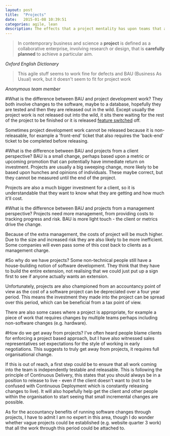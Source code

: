```yaml
---
layout: post
title:  "Projects"
date:   2015-01-08 10:39:51
categories: agile, lean
description: The effects that a project mentality has upon teams that are trying to be agile in developing software.
---
```


> In contemporary business and science a **project** is defined as a collaborative enterprise, involving research or design, that is **carefully planned** to achieve a particular aim.

*Oxford English Dictionary*

> This agile stuff seems to work fine for defects and BAU (Business As Usual) work, but it doesn't seem to fit for project work

*Anonymous team member*  



#What is the difference between BAU and project development work?
They both involve changes to the software, maybe to a database, hopefully they are tested and then they are released out in the wild.  Except usually the project work is not released out into the wild, it sits there waiting for the rest of the project to be finished or it is released [feature switched](http://en.wikipedia.org/wiki/Feature_toggle) off.

Sometimes project development work cannot be released because it is non-releasable, for example a 'front-end' ticket that also requires the 'back-end' ticket to be completed before releasing.

#What is the difference between BAU and projects from a client perspective?
BAU is a small change, perhaps based upon a metric or upcoming promotion that can potentially have immediate return on investment.
Projects are usually a big sweeping change, more likely to be based upon hunches and opinions of individuals.  These maybe correct, but they cannot be measured until the end of the project. 

Projects are also a much bigger investment for a client, so it is understandable that they want to know what they are getting and how much it'll cost.

#What is the difference between BAU and projects from a management perspective?
Projects need more management, from providing costs to tracking progress and risk.  BAU is more light touch - the client or metrics drive the change.  

Because of the extra management, the costs of project will be much higher.  Due to the size and increased risk they are also likely to be more inefficient.  Some companies will even pass some of this cost back to clients as a management charge. 

#So why do we have projects?
Some non-technical people still have a house-building notion of software development.  They think that they have to build the entire extension, not realising that we could just put up a sign first to see if anyone actually wants an extension.

Unfortunately, projects are also championed from an accountancy point of view as the cost of a software project can be depreciated over a four year period.  This means the investment they made into the project can be spread over this period, which can be beneficial from a tax point of view.

There are also some cases where a project is appropriate, for example a piece of work that requires changes by multiple teams perhaps including non-software changes (e.g. hardware).

#How do we get away from projects?
I've often heard people blame clients for enforcing a project based approach, but I have also witnessed sales representatives set expectations for the style of working in early negotiations.  This suggests to truly get away from projects, it requires full organisational change. 

If this is out of reach, a first step could be to ensure that all work coming into the team is independently testable and releasable.  This is following the principle of Continuous Delivery, this states that you should always be in a position to release to live - even if the client doesn't want to (not to be confused with Continuous Deployment which is constantly releasing changes to live).  It will also hopefully help get the client and other people within the organisation to start seeing that small incremental changes are possible.

As for the accountancy benefits of running software changes through projects, I have to admit I am no expert in this area, though I do wonder whether vague projects could be established (e.g. website quarter 3 work) that all the work through this period could be attached to. 

 


